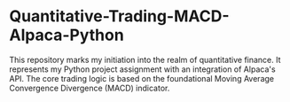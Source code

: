 # Quantitative-Trading-MACD-Alpaca-Python
This repository marks my initiation into the realm of quantitative finance. It represents my Python project assignment  with an integration of Alpaca's API. The core trading logic is based on the foundational Moving Average Convergence Divergence (MACD) indicator.
